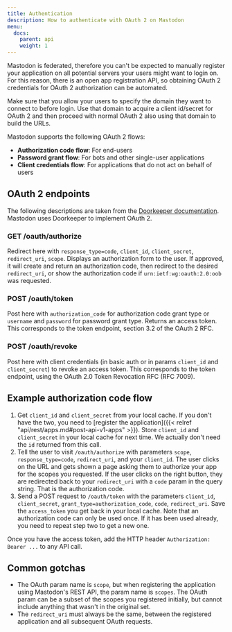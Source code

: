 ```yaml
---
title: Authentication
description: How to authenticate with OAuth 2 on Mastodon
menu:
  docs:
    parent: api
    weight: 1
---
```


Mastodon is federated, therefore you can't be expected to manually register your application on all potential servers your users might want to login on. For this reason, there is an open app registration API, so obtaining OAuth 2 credentials for OAuth 2 authorization can be automated.

Make sure that you allow your users to specify the domain they want to connect to before login. Use that domain to acquire a client id/secret for OAuth 2 and then proceed with normal OAuth 2 also using that domain to build the URLs.

Mastodon supports the following OAuth 2 flows:

- **Authorization code flow**: For end-users
- **Password grant flow**: For bots and other single-user applications
- **Client credentials flow**: For applications that do not act on behalf of users

## OAuth 2 endpoints

The following descriptions are taken from the [Doorkeeper documentation](https://github.com/doorkeeper-gem/doorkeeper/wiki/API-endpoint-descriptions-and-examples). Mastodon uses Doorkeeper to implement OAuth 2.

### GET /oauth/authorize

Redirect here with `response_type=code`, `client_id`, `client_secret`, `redirect_uri`, `scope`. Displays an authorization form to the user. If approved, it will create and return an authorization code, then redirect to the desired `redirect_uri`, or show the authorization code if `urn:ietf:wg:oauth:2.0:oob` was requested.

### POST /oauth/token

Post here with `authorization_code` for authorization code grant type or `username` and `password` for password grant type. Returns an access token. This corresponds to the token endpoint, section 3.2 of the OAuth 2 RFC.

### POST /oauth/revoke

Post here with client credentials (in basic auth or in params `client_id` and `client_secret`) to revoke an access token. This corresponds to the token endpoint, using the OAuth 2.0 Token Revocation RFC (RFC 7009).

## Example authorization code flow

1. Get `client_id` and `client_secret` from your local cache. If you don't have the two, you need to [register the application]({{< relref "api/rest/apps.md#post-api-v1-apps" >}}). Store `client_id` and `client_secret` in your local cache for next time. We actually don't need the `id` returned from this call.
1. Tell the user to visit `/oauth/authorize` with parameters `scope`, `response_type=code`, `redirect_uri`, and your `client_id`. The user clicks on the URL and gets shown a page asking them to authorize your app for the scopes you requested. If the user clicks on the right button, they are redirected back to your `redirect_uri` with a `code` param in the query string. That is the authorization code.
1. Send a POST request to `/oauth/token` with the parameters `client_id`, `client_secret`, `grant_type=authorization_code`, `code`, `redirect_uri`. Save the `access_token` you get back in your local cache. Note that an authorization code can only be used once. If it has been used already, you need to repeat step two to get a new one.

Once you have the access token, add the HTTP header `Authorization: Bearer ...` to any API call.

## Common gotchas

- The OAuth param name is `scope`, but when registering the application using Mastodon's REST API, the param name is `scopes`. The OAuth param can be a subset of the scopes you registered initially, but cannot include anything that wasn't in the original set.
- The `redirect_uri` must always be the same, between the registered application and all subsequent OAuth requests.